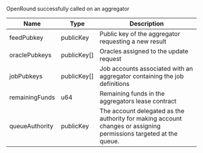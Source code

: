OpenRound successfully called on an aggregator

| Name           | Type        | Description                                                                                                       |
| -------------- | ----------- | ----------------------------------------------------------------------------------------------------------------- |
| feedPubkey     | publicKey   | Public key of the aggregator requesting a new result                                                              |
| oraclePubkeys  | publicKey[] | Oracles assigned to the update request                                                                            |
| jobPubkeys     | publicKey[] | Job accounts associated with an aggregator containing the job definitions                                         |
| remainingFunds | u64         | Remaining funds in the aggregators lease contract                                                                 |
| queueAuthority | publicKey   | The account delegated as the authority for making account changes or assigning permissions targeted at the queue. |
